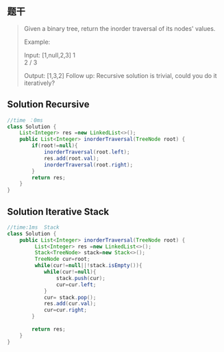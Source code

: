 ## 题干

> Given a binary tree, return the inorder traversal of its nodes' values.
>
> Example:
>
> Input: [1,null,2,3]
>    1
>     \
>      2
>     /
>    3
>
> Output: [1,3,2]
> Follow up: Recursive solution is trivial, could you do it iteratively?



## Solution Recursive

```java
//time ：0ms
class Solution {
    List<Integer> res =new LinkedList<>();
    public List<Integer> inorderTraversal(TreeNode root) {       
        if(root!=null){
            inorderTraversal(root.left);
            res.add(root.val);
            inorderTraversal(root.right);
        }
        return res;
    }
}
```



## Solution  Iterative Stack

```java
//time:1ms  Stack
class Solution {  
    public List<Integer> inorderTraversal(TreeNode root) {       
         List<Integer> res =new LinkedList<>();
         Stack<TreeNode> stack=new Stack<>();
         TreeNode cur=root;
         while(cur!=null||!stack.isEmpty()){
            while(cur!=null){
                stack.push(cur);
                cur=cur.left;
            }
            cur= stack.pop();
            res.add(cur.val);
            cur=cur.right;            
        }
        
        return res;
    }
}
```

